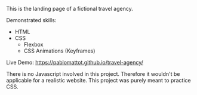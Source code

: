 This is the landing page of a fictional travel agency.

Demonstrated skills:

- HTML
- CSS
    - Flexbox
    - CSS Animations (Keyframes)

Live Demo: https://pablomattot.github.io/travel-agency/

There is no Javascript involved in this project. Therefore it wouldn't be applicable for a realistic website.
This project was purely meant to practice CSS.